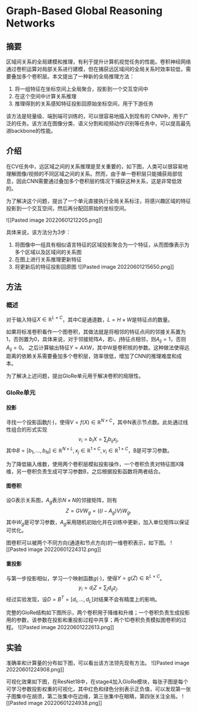 # Graph-Based Global Reasoning Networks
## 摘要
区域间关系的全局建模和推理，有利于提升计算机视觉任务的性能。卷积神经网络通过卷积运算对局部关系进行建模，但在捕获远区域间的全局关系时效率较低，需要叠加多个卷积层。本文提出了一种新的全局推理方法：
1. 将一组特征在坐标空间上全局聚合，投影到一个交互空间中
2. 在这个空间中计算关系推理
3. 推理得到的关系感知特征投影回原始坐标空间，用于下游任务

该方法是轻量级、端到端可训练的，可以很容易地插入到现有的 CNN中，用于广泛的任务。该方法在图像分类、语义分割和视频动作识别等任务中，可以提高最先进backbone的性能。

## 介绍
在CV任务中，远区域之间的关系推理是至关重要的，如下图，人类可以很容易地理解图像/视频的不同区域之间的关系。然而，由于单一卷积层只能捕获局部信息，因此CNN需要通过叠加多个卷积层的情况下捕获这种关系，这是非常低效的。

为了解决这个问题，提出了一个单元直接执行全局关系标注，将感兴趣区域的特征投影到一个交互空间，然后再分配回原始的坐标空间。

![[Pasted image 20220601212205.png]]

具体来说，该方法分为3步：
1. 将图像中一组具有相似语言特征的区域投影聚合为一个特征，从而图像表示为多个区域以及区域间的关系图
2. 在图上进行关系推理更新特征
3. 将更新后的特征投影回原图
![[Pasted image 20220601215650.png]]

## 方法
### 概述
对于输入特征$X\in\mathbb{R}^{L\times C}$，其中C是通道数，$L=H\times W$是特征点的数量。

如果将标准卷积看作一个图卷积，其做法就是将相邻的特征点间的邻接关系置为1，否则置为0，具体来说，对于邻接矩阵$A$，若i，j特征点相邻，则$A_{ij}=1$，否则$A_{ij}=0$。 之后计算输出特征$Y=AXW$，其中W是卷积核的参数。这种做法使得远距离的依赖关系需要叠加多个卷积层，效率很低，增加了CNN的推理难度和成本。

为了解决上述问题，提出GloRe单元用于解决卷积的局限性。

### GloRe单元
#### 投影
寻找一个投影函数$f(\cdot)$，使得$V=f(X)\in\mathbb{R}^{N\times C}$，其中N表示节点数。此处通过线性组合的形式实现
$$
v_i=b_iX=\sum_{j}b_{ij}x_j,
$$
其中$B=[b_1,\dots,b_N]\in\mathbb{R}^{N\times L}, x_j\in\mathbb{R}^{1\times C},v_i\in\mathbb{R}^{1\times C}$，B是可学习参数。

为了降低输入维数，使用两个卷积层模拟投影操作，一个卷积负责对特征图X降维，另一卷积负责生成可学习参数B，之后根据投影函数将两者结合。

#### 图卷积
设G表示关系图，$A_g$表示$N\times N$的邻接矩阵，则有
$$
Z=GVW_g=((I-A_g)V)W_g,
$$
其中$W_g$是可学习参数，$A_g$采用随机初始化并在训练中更新，加入单位矩阵以保证可优化。

图卷积可以被两个不同方向(通道和节点方向)的一维卷积表示，如下图。
![[Pasted image 20220601224312.png]]

#### 重投影
与第一步投影相似，学习一个映射函数$g(\cdot)$，使得$Y=g(Z)\in\mathbb{R}^{L\times C}$。
$$
y_i=d_iZ=\sum_{j}d_{ij}z_j.
$$
经过实验发现，设$D=B^T=[d_i,\dots,d_L]$对结果不会有精度上的影响。

完整的GloRe结构如下图所示，两个卷积用于降维和升维；一个卷积负责生成投影用的参数，该参数在投影和重投影过程中共享；两个1D卷积负责模拟图卷积的过程。
![[Pasted image 20220601222613.png]]

## 实验
准确率和计算量的分布如下图，可以看出该方法领先现有方法。
![[Pasted image 20220601224908.png]]

可视化效果如下图，在ResNet18中，在stage4加入GloRe模块，每张子图是每个可学习参数投影权重的可视化，其中红色和绿色分别表示正负值，可以发现第一张子图集中在胡须，第二张集中在边缘，第三张集中在眼睛，第四张关注全局。
![[Pasted image 20220601224938.png]]

